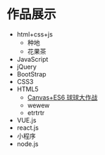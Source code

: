 # 作品展示

- html+css+js
    - 种地
    - 花果茶
- JavaScript
- jQuery
- BootStrap
- CSS3
- HTML5
  - [Canvas+ES6 球球大作战](111)
  - wewew
  - etrtrtr
- VUE.js
- react.js
- 小程序
- node.js